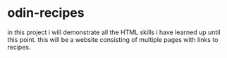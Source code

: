 # odin-recipes
in this project i will demonstrate all the HTML skills i have learned up until this point.
this will be a website consisting of multiple pages with links to recipes.